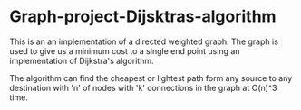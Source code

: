# Graph-project-Dijsktras-algorithm
This is an an implementation of a directed weighted graph. The graph is used to give us a minimum cost to a single end point using an implementation of Dijkstra's algorithm.

The algorithm can find the cheapest or lightest path form any source to any destination with 'n' of nodes with 'k' connections in the graph at O(n)^3 time. 

